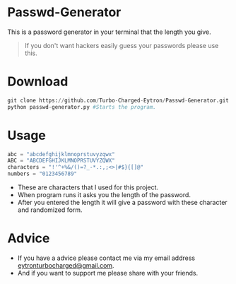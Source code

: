 # Passwd-Generator
This is a password generator in your terminal that the length you give.<br>
> If you don't want hackers easily guess your passwords please use this.

# Download
```python
git clone https://github.com/Turbo-Charged-Eytron/Passwd-Generator.git
python passwd-generator.py #Starts the program.
```
# Usage
```python
abc = "abcdefghijklmnoprstuvyzqwx"
ABC = "ABCDEFGHIJKLMNOPRSTUVYZQWX"
characters = "!'^+%&/()=?_-*.:,;<>|#$}{[]@"
numbers = "0123456789"
```
- These are characters that I used for this project.
- When program runs it asks you the length of the password.<br>
- After you entered the length it will give a password with these character and randomized form.<br>

# Advice
- If you have a advice please contact me via my email address eytronturbocharged@gmail.com.<br>
- And if you want to support me please share with your friends.<br>

